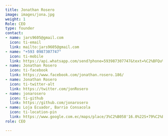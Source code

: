 ```yaml
---
title: Jonathan Rosero
image: images/jona.jpg
weight: 1
Role: CEO
type: founder
contact:
- name: jars9605@gmail.com
  icon: ti-email
  link: mailto:jars9605@gmail.com
- name: "+593 0987307747"
  icon: ti-mobile
  link: https://api.whatsapp.com/send?phone=593987307747&text=%C2%BFQu%C3%A9%20pensar%C3%ADas%20si%20te%20dij%C3%A9ramos%20que%20toda%20la%20humanidad%20cabe%20en%20un%20terr%C3%B3n%20de%20az%C3%BAcar%3F%20Aunque%20parezca%20incre%C3%ADble%2C%20es%20algo%20muy%20cierto.%20Si%20descartamos%20el%20espacio%20vac%C3%ADo%20de%20cada%20persona%2C%20comprimiendo%20sus%20%C3%A1tomos%2C%20la%20raza%20humana%20se%20reducir%C3%ADa%20a%20un%20cubo%20denso%20con%20un%20peso%20de%205%20mil%20millones%20de%20toneladas.
- name: Jonathan Rosero
  icon: ti-facebook
  link: https://www.facebook.com/jonathan.rosero.186/
- name: Jonathan Rosero
  icon: ti-twitter-alt
  link: https://twitter.com/jonRosero
- name: jonarosero
  icon: ti-github
  link: https://github.com/jonarosero
- name: Loja Ecuador, Barrio Consacola
  icon: ti-location-pin
  link: https://www.google.com.ec/maps/place/3%C2%B058'16.0%22S+79%C2%B013'10.4%22W/@-3.9713464,-79.2199924,18.25z/data=!4m9!1m2!10m1!1e2!3m5!1s0x91cb486908ff4ecb:0x0!7e2!8m2!3d-3.971115!4d-79.2195572?hl=es
role: CEO

---
```

